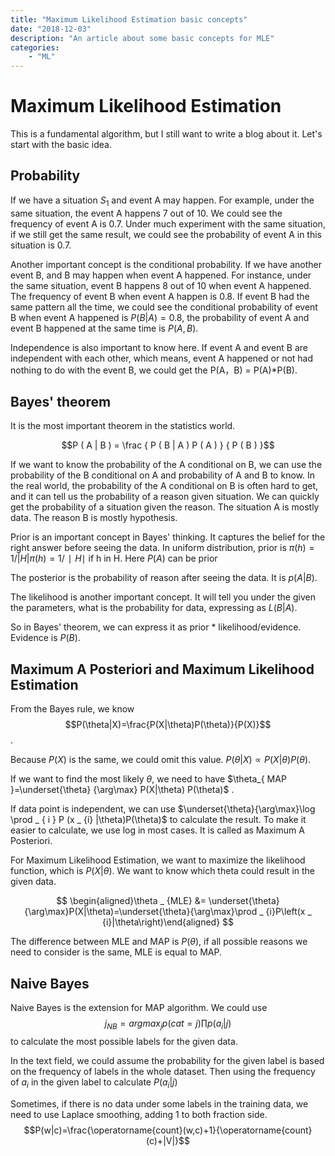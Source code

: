 ```yaml
---
title: "Maximum Likelihood Estimation basic concepts"
date: "2018-12-03"
description: "An article about some basic concepts for MLE"
categories:
    - "ML"
---
```



# Maximum Likelihood Estimation

This is a fundamental algorithm, but I still want to write a blog about it. Let's start with the basic idea.

## Probability

If we have a situation $S_1$ and event A may happen. For example, under the same situation, the event A happens 7 out of 10. We could see the frequency of event A is 0.7. Under much experiment with the same situation, if we still get the same result, we could see the probability of event A in this situation is 0.7.

Another important concept is the conditional probability. If we have another event B, and B may happen when event A happened. For instance, under the same situation, event B happens 8 out of 10 when event A happened. The frequency of event B when event A happen is 0.8. If event B had the same pattern all the time, we could see the conditional probability of event B when event A happened is $P(B|A)=0.8$, the probability of event A and event B happened at the same time is $P(A, B)$. 

Independence is also important to know here. If event A and event B are independent with each other, which means, event A happened or not had nothing to do with the event B, we could get the P(A，B) = P(A)*P(B).

## Bayes' theorem 

It is the most important theorem in the statistics world. 

$$P ( A | B ) = \frac { P ( B | A ) P ( A ) } { P ( B ) }$$

If we want to know the probability of the A conditional on B, we can use the probability of the B conditional on A and probability of A and B to know. In the real world, the probability of the A conditional on B is often hard to get, and it can tell us the probability of a reason given situation. We can quickly get the probability of a situation given the reason. The situation A is mostly data. The reason B is mostly hypothesis.

Prior is an important concept in Bayes' thinking. It captures the belief for the right answer before seeing the data. In uniform distribution, prior is $\pi(h) = 1/|H|π(h)=1/∣H∣$ if h in H. Here $P(A)$ can be prior

The posterior is the probability of reason after seeing the data. It is $p(A|B)$.

The likelihood is another important concept. It will tell you under the given the parameters, what is the probability for data, expressing as $L(B|A)$.

So in Bayes' theorem, we can express it as prior * likelihood/evidence. Evidence is $P(B)$. 

## Maximum A Posteriori and Maximum Likelihood Estimation

From the Bayes rule, we know $$P(\theta|X)=\frac{P(X|\theta)P(\theta)}{P(X)}$$. 

Because $P(X)$ is the same, we could omit this value. $P(\theta|X) \propto P(X|\theta)P(\theta)$.

If we want to find the most likely $\theta$, we need to have $\theta_{ MAP }=\underset{\theta} {\arg\max} P(X|\theta)   P(\theta)$ .

If data point is independent, we can use $\underset{\theta}{\arg\max}\log \prod _ { i } P (x _ {i} |\theta)P(\theta)$ to calculate the result. To make it easier to calculate, we use log in most cases. It is called as Maximum A Posteriori.

For Maximum Likelihood Estimation, we want to maximize the likelihood function, which is $P(X|\theta)$. We want to know which theta could result in the given data.

$$
\begin{aligned}\theta _ {MLE} &= \underset{\theta}{\arg\max}P(X|\theta)=\underset{\theta}{\arg\max}\prod _ {i}P\left(x _ {i}|\theta\right)\end{aligned}
$$

The difference between MLE and MAP is $P(\theta)$, if all possible reasons we need to consider is the same, MLE is equal to MAP.

## Naive Bayes


Naive Bayes is the extension for MAP algorithm. We could use $$j_{NB} = argmax_j p(cat=j)\prod p(a_i|j)$$ to calculate the most possible labels for the given data.

In the text field, we could assume the probability for the given label is based on the frequency of labels in the whole dataset. Then using the frequency of $a_i$ in the given label to calculate $P(a_i|j)$

Sometimes, if there is no data under some labels in the training data, we need to use Laplace smoothing, adding 1 to both fraction side. $$P(w|c)=\frac{\operatorname{count}(w,c)+1}{\operatorname{count}(c)+|V|}$$


